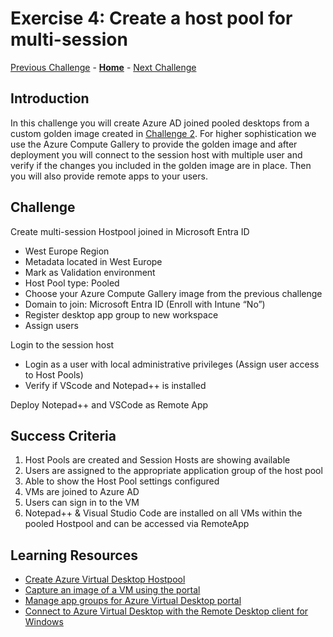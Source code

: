 # Exercise 4: Create a host pool for multi-session
[Previous Challenge](./03-start-VM-on-connect.md) - **[Home](../Readme.md)** - [Next Challenge](./05-Implement-FSLogix-Profile-Solution.md)

## Introduction
In this challenge you will create Azure AD joined pooled desktops from a custom golden image created in [Challenge 2](./02-Create-a-custom-golden-image.md). For higher sophistication we use the Azure Compute Gallery to provide the golden image and after deployment you will connect to the session host with multiple user and verify if the changes you included in the golden image are in place. Then you will also provide remote apps to your users.

## Challenge
Create multi-session Hostpool joined in Microsoft Entra ID
- West Europe Region
- Metadata located in West Europe
- Mark as Validation environment
- Host Pool type: Pooled
- Choose your Azure Compute Gallery image from the previous challenge
- Domain to join: Microsoft Entra ID (Enroll with Intune “No”)
- Register desktop app group to new workspace
- Assign users

Login to the session host
- Login as a user with local administrative privileges (Assign user access to Host Pools)
- Verify if VScode and Notepad++ is installed

Deploy Notepad++ and VSCode as Remote App

## Success Criteria
1.	Host Pools are created and Session Hosts are showing available
2.	Users are assigned to the appropriate application group of the host pool
3.	Able to show the Host Pool settings configured
4.	VMs are joined to Azure AD
5.	Users can sign in to the VM
6.	Notepad++ & Visual Studio Code are installed on all VMs within the pooled Hostpool and can be accessed via RemoteApp

## Learning Resources
- [Create Azure Virtual Desktop Hostpool](https://learn.microsoft.com/en-us/azure/virtual-desktop/create-host-pools-azure-marketplace)
- [Capture an image of a VM using the portal](https://learn.microsoft.com/en-us/azure/virtual-machines/capture-image-portal)
- [Manage app groups for Azure Virtual Desktop portal](https://learn.microsoft.com/en-us/azure/virtual-desktop/manage-app-groups)
- [Connect to Azure Virtual Desktop with the Remote Desktop client for Windows](https://learn.microsoft.com/en-us/azure/virtual-desktop/users/connect-windows?tabs=subscribe#install-the-windows-desktop-client)

